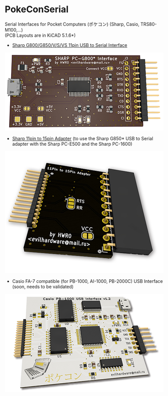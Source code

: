 # PokeConSerial
Serial Interfaces for Pocket Computers (ポケコン) (Sharp, Casio, TRS80-M100,...)<br>
(PCB Layouts are in KiCAD 5.1.6*)

- <a href="g850_kiss/">Sharp G800/G850/V/S/VS 11pin USB to Serial Interface</a>

![Sharp G850* USB to Serial Interface](img/g850_small.png)

- <a href="Sharp_11pin_to_15pin_Adapter/">Sharp 11pin to 15pin Adapter</a>
  (to use the Sharp G850* USB to Serial adapter with the Sharp PC-E500 and the Sharp PC-1600)
  
![Sharp 11pin to 15pin Adapter](img/11to15_small.png)

- Casio FA-7 compatible (for PB-1000, AI-1000, PB-2000C) USB Interface (soon, needs to be validated)

![Casio FA-7 compatible USB Interface](img/fa7_small.png)
